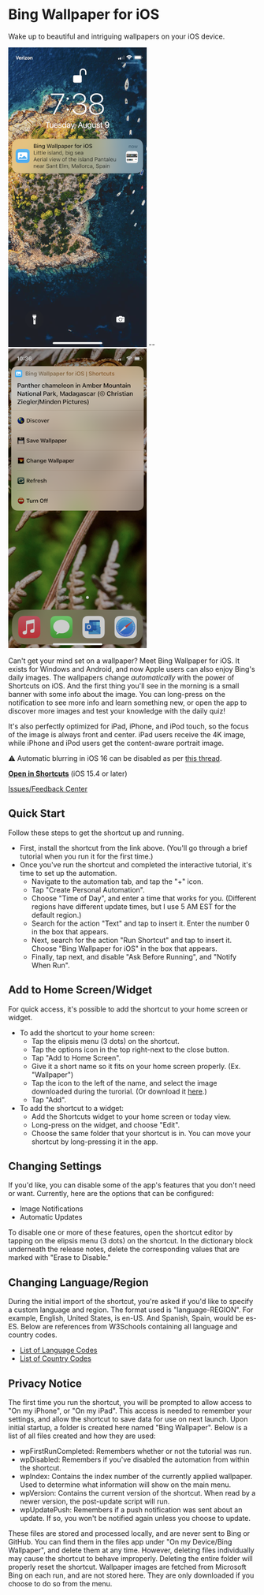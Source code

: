 # Bing Wallpaper for iOS
Wake up to beautiful and intriguing wallpapers on your iOS device.

<img src="https://raw.githubusercontent.com/Tech-How/Bing-Wallpaper-for-iOS/main/images/repo/readme/promo-3.png"/> -- <img src="https://raw.githubusercontent.com/Tech-How/Bing-Wallpaper-for-iOS/main/images/repo/readme/promo-4.png"/>

Can't get your mind set on a wallpaper? Meet Bing Wallpaper for iOS. It exists for Windows and Android, and now Apple users can also enjoy Bing's daily images. The wallpapers change _automatically_ with the power of Shortcuts on iOS. And the first thing you'll see in the morning is a small banner with some info about the image. You can long-press on the notification to see more info and learn something new, or open the app to discover more images and test your knowledge with the daily quiz!

It's also perfectly optimized for iPad, iPhone, and iPod touch, so the focus of the image is always front and center. iPad users receive the 4K image, while iPhone and iPod users get the content-aware portrait image.

⚠️ Automatic blurring in iOS 16 can be disabled as per [this thread](https://github.com/Tech-How/Bing-Wallpaper-for-iOS/issues/2).

**[Open in Shortcuts](https://www.icloud.com/shortcuts/54eec538f8e74fa39fbf240d8220fe5c)** (iOS 15.4 or later)

[Issues/Feedback Center](https://github.com/Tech-How/Bing-Wallpaper-for-iOS/issues/new/choose)

## Quick Start
Follow these steps to get the shortcut up and running.
- First, install the shortcut from the link above. (You'll go through a brief tutorial when you run it for the first time.)
- Once you've run the shortcut and completed the interactive tutorial, it's time to set up the automation.
  - Navigate to the automation tab, and tap the "+" icon.
  - Tap "Create Personal Automation".
  - Choose "Time of Day", and enter a time that works for you. (Different regions have different update times, but I use 5 AM EST for the default region.)
  - Search for the action "Text" and tap to insert it. Enter the number 0 in the box that appears.
  - Next, search for the action "Run Shortcut" and tap to insert it. Choose "Bing Wallpaper for iOS" in the box that appears.
  - Finally, tap next, and disable "Ask Before Running", and "Notify When Run".

## Add to Home Screen/Widget
For quick access, it's possible to add the shortcut to your home screen or widget.
- To add the shortcut to your home screen:
  - Tap the elipsis menu (3 dots) on the shortcut.
  - Tap the options icon in the top right-next to the close button.
  - Tap "Add to Home Screen".
  - Give it a short name so it fits on your home screen properly. (Ex. "Wallpaper")
  - Tap the icon to the left of the name, and select the image downloaded during the turorial. (Or download it [here](https://raw.githubusercontent.com/Tech-How/Bing-Wallpaper-for-iOS/main/images/shortcut/bing-icon.png).)
  - Tap "Add".
- To add the shortcut to a widget:
  - Add the Shortcuts widget to your home screen or today view.
  - Long-press on the widget, and choose "Edit".
  - Choose the same folder that your shortcut is in. You can move your shortcut by long-pressing it in the app.
  
## Changing Settings
If you'd like, you can disable some of the app's features that you don't need or want. Currently, here are the options that can be configured:
- Image Notifications
- Automatic Updates

To disable one or more of these features, open the shortcut editor by tapping on the elipsis menu (3 dots) on the shortcut. In the dictionary block underneath the release notes, delete the corresponding values that are marked with "Erase to Disable."

## Changing Language/Region
During the initial import of the shortcut, you're asked if you'd like to specify a custom language and region. The format used is "language-REGION". For example, English, United States, is en-US. And Spanish, Spain, would be es-ES. Below are references from W3Schools containing all language and country codes.
- [List of Language Codes](https://www.w3schools.com/tags/ref_language_codes.asp)
- [List of Country Codes](https://www.w3schools.com/TAGS/ref_country_codes.asp)

## Privacy Notice
The first time you run the shortcut, you will be prompted to allow access to "On my iPhone", or "On my iPad". This access is needed to remember your settings, and allow the shortcut to save data for use on next launch. Upon initial startup, a folder is created here named "Bing Wallpaper". Below is a list of all files created and how they are used:
- wpFirstRunCompleted: Remembers whether or not the tutorial was run.
- wpDisabled: Remembers if you've disabled the automation from within the shortcut.
- wpIndex: Contains the index number of the currently applied wallpaper. Used to determine what information will show on the main menu.
- wpVersion: Contains the current version of the shortcut. When read by a newer version, the post-update script will run.
- wpUpdatePush: Remembers if a push notification was sent about an update. If so, you won't be notified again unless you choose to update.

These files are stored and processed locally, and are never sent to Bing or GitHub. You can find them in the files app under "On my Device/Bing Wallpaper", and delete them at any time. However, deleting files individually may cause the shortcut to behave improperly. Deleting the entire folder will properly reset the shortcut. Wallpaper images are fetched from Microsoft Bing on each run, and are not stored here. They are only downloaded if you choose to do so from the menu.
